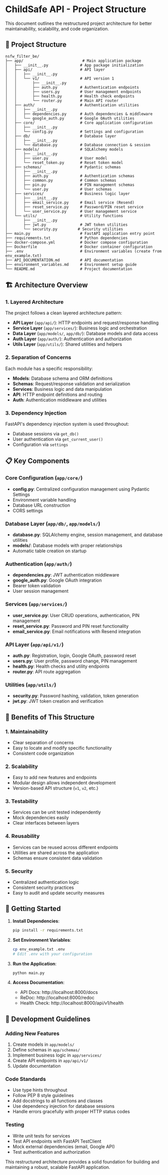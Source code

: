 # ChildSafe API - Project Structure

This document outlines the restructured project architecture for better maintainability, scalability, and code organization.

## 📁 Project Structure

```
nsfw_filter_be/
├── app/                          # Main application package
│   ├── __init__.py              # App package initialization
│   ├── api/                     # API layer
│   │   ├── __init__.py
│   │   └── v1/                  # API version 1
│   │       ├── __init__.py
│   │       ├── auth.py          # Authentication endpoints
│   │       ├── users.py         # User management endpoints
│   │       ├── health.py        # Health check endpoints
│   │       └── router.py        # Main API router
│   ├── auth/                    # Authentication utilities
│   │   ├── __init__.py
│   │   ├── dependencies.py      # Auth dependencies & middleware
│   │   └── google_auth.py       # Google OAuth utilities
│   ├── core/                    # Core application configuration
│   │   ├── __init__.py
│   │   └── config.py            # Settings and configuration
│   ├── db/                      # Database layer
│   │   ├── __init__.py
│   │   └── database.py          # Database connection & session
│   ├── models/                  # SQLAlchemy models
│   │   ├── __init__.py
│   │   ├── user.py              # User model
│   │   └── reset_token.py       # Reset token model
│   ├── schemas/                 # Pydantic schemas
│   │   ├── __init__.py
│   │   ├── auth.py              # Authentication schemas
│   │   ├── common.py            # Common schemas
│   │   ├── pin.py               # PIN management schemas
│   │   └── user.py              # User schemas
│   ├── services/                # Business logic layer
│   │   ├── __init__.py
│   │   ├── email_service.py     # Email service (Resend)
│   │   ├── reset_service.py     # Password/PIN reset service
│   │   └── user_service.py      # User management service
│   └── utils/                   # Utility functions
│       ├── __init__.py
│       ├── jwt.py               # JWT token utilities
│       └── security.py         # Security utilities
├── main.py                      # FastAPI application entry point
├── requirements.txt             # Python dependencies
├── docker-compose.yml           # Docker compose configuration
├── Dockerfile                   # Docker container configuration
├── .env                         # Environment variables (create from env_example.txt)
├── API_DOCUMENTATION.md         # API documentation
├── environment_variables.md     # Environment setup guide
└── README.md                    # Project documentation
```

## 🏗️ Architecture Overview

### 1. **Layered Architecture**
The project follows a clean layered architecture pattern:

- **API Layer** (`app/api/`): HTTP endpoints and request/response handling
- **Service Layer** (`app/services/`): Business logic and orchestration
- **Data Layer** (`app/models/`, `app/db/`): Database models and data access
- **Auth Layer** (`app/auth/`): Authentication and authorization
- **Utils Layer** (`app/utils/`): Shared utilities and helpers

### 2. **Separation of Concerns**
Each module has a specific responsibility:

- **Models**: Database schema and ORM definitions
- **Schemas**: Request/response validation and serialization
- **Services**: Business logic and data manipulation
- **API**: HTTP endpoint definitions and routing
- **Auth**: Authentication middleware and utilities

### 3. **Dependency Injection**
FastAPI's dependency injection system is used throughout:

- Database sessions via `get_db()`
- User authentication via `get_current_user()`
- Configuration via `settings`

## 📋 Key Components

### Core Configuration (`app/core/`)
- **config.py**: Centralized configuration management using Pydantic Settings
- Environment variable handling
- Database URL construction
- CORS settings

### Database Layer (`app/db/`, `app/models/`)
- **database.py**: SQLAlchemy engine, session management, and database utilities
- **models/**: Database models with proper relationships
- Automatic table creation on startup

### Authentication (`app/auth/`)
- **dependencies.py**: JWT authentication middleware
- **google_auth.py**: Google OAuth integration
- Bearer token validation
- User session management

### Services (`app/services/`)
- **user_service.py**: User CRUD operations, authentication, PIN management
- **reset_service.py**: Password and PIN reset functionality
- **email_service.py**: Email notifications with Resend integration

### API Layer (`app/api/v1/`)
- **auth.py**: Registration, login, Google OAuth, password reset
- **users.py**: User profile, password change, PIN management
- **health.py**: Health checks and utility endpoints
- **router.py**: API route aggregation

### Utilities (`app/utils/`)
- **security.py**: Password hashing, validation, token generation
- **jwt.py**: JWT token creation and verification

## 🔧 Benefits of This Structure

### 1. **Maintainability**
- Clear separation of concerns
- Easy to locate and modify specific functionality
- Consistent code organization

### 2. **Scalability**
- Easy to add new features and endpoints
- Modular design allows independent development
- Version-based API structure (`v1`, `v2`, etc.)

### 3. **Testability**
- Services can be unit tested independently
- Mock dependencies easily
- Clear interfaces between layers

### 4. **Reusability**
- Services can be reused across different endpoints
- Utilities are shared across the application
- Schemas ensure consistent data validation

### 5. **Security**
- Centralized authentication logic
- Consistent security practices
- Easy to audit and update security measures

## 🚀 Getting Started

1. **Install Dependencies**:
   ```bash
   pip install -r requirements.txt
   ```

2. **Set Environment Variables**:
   ```bash
   cp env_example.txt .env
   # Edit .env with your configuration
   ```

3. **Run the Application**:
   ```bash
   python main.py
   ```

4. **Access Documentation**:
   - API Docs: http://localhost:8000/docs
   - ReDoc: http://localhost:8000/redoc
   - Health Check: http://localhost:8000/api/v1/health

## 📝 Development Guidelines

### Adding New Features
1. Create models in `app/models/`
2. Define schemas in `app/schemas/`
3. Implement business logic in `app/services/`
4. Create API endpoints in `app/api/v1/`
5. Update documentation

### Code Standards
- Use type hints throughout
- Follow PEP 8 style guidelines
- Add docstrings to all functions and classes
- Use dependency injection for database sessions
- Handle errors gracefully with proper HTTP status codes

### Testing
- Write unit tests for services
- Test API endpoints with FastAPI TestClient
- Mock external dependencies (email, Google API)
- Test authentication and authorization

This restructured architecture provides a solid foundation for building and maintaining a robust, scalable FastAPI application. 